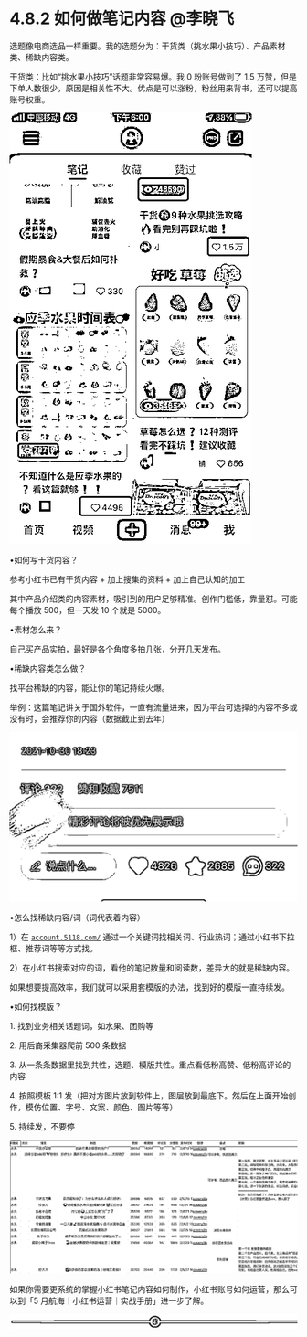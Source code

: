 # 4.8.2 如何做笔记内容 @李晓飞

选题像电商选品一样重要。我的选题分为：干货类（挑水果小技巧）、产品素材类、稀缺内容类。

干货类：比如“挑水果小技巧”话题非常容易爆。我 0 粉账号做到了 1.5 万赞，但是下单人数很少，原因是相关性不大。优点是可以涨粉，粉丝用来背书，还可以提高账号权重。

![](img/6bc6f0dffc82a38ac9bf532d16d9eced.png)

•如何写干货内容？

参考小红书已有干货内容 + 加上搜集的资料 + 加上自己认知的加工

其中产品介绍类的内容素材，吸引到的用户足够精准。创作门槛低，靠量怼。可能每个播放 500，但一天发 10 个就是 5000。

•素材怎么来？

自己买产品实拍，最好是各个角度多拍几张，分开几天发布。

•稀缺内容类怎么做？

找平台稀缺的内容，能让你的笔记持续火爆。

举例：这篇笔记讲关于国外软件，一直有流量进来，因为平台可选择的内容不多或没有时，会推荐你的内容（数据截止到去年）

![](img/47c9a93451841b16967b7cb890b2882b.png)

•怎么找稀缺内容/词（词代表着内容）

1）在 [`account.5118.com/`](https://account.5118.com/) 通过一个关键词找相关词、行业热词；通过小红书下拉框、推荐词等等方式找。

2）在小红书搜索对应的词，看他的笔记数量和阅读数，差异大的就是稀缺内容。

如果想要提高效率，我们就可以采用套模版的办法，找到好的模版一直持续发。

•如何找模版？

1\. 找到业务相关话题词，如水果、团购等

2\. 用后裔采集器爬前 500 条数据

3\. 从一条条数据里找到共性，选题、模版共性。重点看低粉高赞、低粉高评论的内容

4\. 按照模板 1:1 发（把对方图片放到软件上，图层放到最底下。然后在上面开始创作，模仿位置、字号、文案、颜色、图片等等）

5\. 持续发，不要停

![](img/5a2e70a1516c4ab8905bd904596d2be4.png)

如果你需要更系统的掌握小红书笔记内容如何制作，小红书账号如何运营，那么可以到「5 月航海｜小红书运营｜实战手册」进一步了解。

![](img/dd92b07373c3325b41989991c0898588.png)